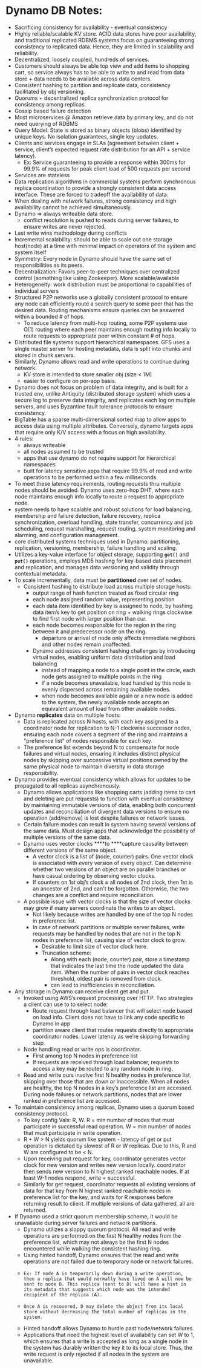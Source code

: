 # Dynamo DB Notes:

- Sacrificing consistency for availability - eventual consistency
- Highly reliable/scalable KV store. ACID data stores have poor availability, and traditional replicated RDBMS systems focus on guaranteeing strong consistency to replicated data. Hence, they are limited in scalability and reliability.
- Decentralized, loosely coupled, hundreds of services.
- Customers should always be able top view and add items to shopping cart, so service always has to be able to write to and read from data store + data needs to be available across data centers.
- Consistent hashing to partition and replicate data, consistency facilitated by obj versioning.
- Quorums + decentralized replica synchronization protocol for consistency among replicas.
- Gossip based failure detection
- Most microservices @ Amazon retrieve data by primary key, and do not need querying of RDBMS
- Query Model: State is stored as binary objects (blobs) identified by unique keys. No isolation guarantees, single key updates.
- Clients and services engage in SLAs (agreement between client + service, client’s expected request rate distribution for an API + service latency).
    - Ex: Service guaranteeing to provide a response within 300ms for 99.9% of requests for peak client load of 500 requests per second
- Services are stateless
- Data replication algorithms in commercial systems perform synchronous replica coordination to provide a strongly consistent data access interface. These are forced to tradeoff the availability of data.
- When dealing with network failures, strong consistency and high availability cannot be achieved simultaneously.
- Dynamo ⇒ always writeable data store.
    - conflict resolution is pushed to reads during server failures, to ensure writes are never rejected.
- Last write wins methodology during conflicts
- Incremental scalability: should be able to scale out one storage host(node) at a time with minimal impact on operators of the system and system itself
- Symmetry: Every node in Dynamo should have the same set of responsibilities as its peers.
- Decentralization: Favors peer-to-peer techniques over centralized control (something like using Zookeeper). More scalable/available
- Heterogeneity: work distribution must be proportional to capabilities of individual servers
- Structured P2P networks use a globally consistent protocol to ensure any node can efficiently route a search query to some peer that has the desired data. Routing mechanisms ensure queries can be answered within a bounded # of hops.
    - To reduce latency from multi-hop routing, some P2P systems use O(1) routing where each peer maintains enough routing info locally to route requests to appropriate peer within constant # of hops.
- Distributed file systems support hierarchical namespaces. GFS uses a single master server for hosting metadata, data is split into chunks and stored in chunk servers.
- Similarly, Dynamo allows read and write operations to continue during network.
    - KV store is intended to store smaller obj (size < 1M)
    - easier to configure on per-app basis.
- Dynamo does not focus on problem of data integrity, and is built for a trusted env, unlike Antiquity (distributed storage system) which uses a secure log to preserve data integrity, and replicates each log on multiple servers, and uses Byzantine fault tolerance protocols to ensure consistency.
- BigTable has a sparse multi-dimensional sorted map to allow apps to access data using multiple attributes. Conversely, dynamo targets apps that require only K/V access with a focus on high availability.
- 4 rules:
    - always writeable
    - all nodes assumed to be trusted
    - apps that use dynamo do not require support for hierarchical namespaces
    - built for latency sensitive apps that require 99.9% of read and write operations to be performed within a few milliseconds.
- To meet these latency requirements, routing requests thru multiple nodes should be avoided. Dynamo uses zero-hop DHT, where each node maintains enough info locally to route a request to appropriate node.
- system needs to have scalable and robust solutions for load balancing, membership and failure detection, failure recovery, replica synchronization, overload handling, state transfer, concurrency and job scheduling, request marshalling, request routing, system monitoring and alarming, and configuration management.
- core distributed systems techniques used in Dynamo: partitioning, replication, versioning, membership, failure handling and scaling.
- Utilizes a key-value interface for object storage, supporting **`get()`** and **`put()`** operations, employs MD5 hashing for key-based data placement and replication, and manages data versioning and validity through contextual metadata.
- To scale incrementally, data must be **partitioned** over set of nodes.
    - Consistent hashing to distribute load across multiple storage hosts:
        - output range of hash function treated as fixed circular ring
        - each node assigned random value, representing position
        - each data item identified by key is assigned to node, by hashing data item’s key to get position on ring + walking rings clockwise to find first node with larger position than cur.
        - each node becomes responsible for the region in the ring between it and predecessor node on the ring.
            - departure or arrival of node only affects immediate neighbors and other nodes remain unaffected.
        - Dynamo addresses consistent hashing challenges by introducing virtual nodes, enabling uniform data distribution and load balancing
            - instead of mapping a node to a single point in the circle, each node gets assigned to multiple points in the ring
            - if a node becomes unavailable, load handled by this node is evenly dispersed across remaining available nodes.
            - when node becomes available again or a new node is added to the system, the newly available node accepts an equivalent amount of load from other available nodes.
- Dynamo **replicates** data on multiple hosts:
    - Data is replicated across N hosts, with each key assigned to a coordinator node for replication to N-1 clockwise successor nodes, ensuring each node covers a segment of the ring and maintains a "preference list" of nodes responsible for each key.
    - The preference list extends beyond N to compensate for node failures and virtual nodes, ensuring it includes distinct physical nodes by skipping over successive virtual positions owned by the same physical node to maintain diversity in data storage responsibility.
- Dynamo provides eventual consistency which allows for updates to be propagated to all replicas asynchronously.
    - Dynamo allows applications like shopping carts (adding items to cart and deleting are put requests) to function with eventual consistency by maintaining immutable versions of data, enabling both concurrent updates and reconciliation of divergent data versions to ensure no operation (add/remove) is lost despite failures or network issues.
    - Certain failure modes can result in system having several versions of the same data. Must design apps that acknowledge the possibility of multiple versions of the same data.
    - Dynamo uses vector clocks ****to ****capture causality between different versions of the same object.
        - A vector clock is a list of (node, counter) pairs. One vector clock is associated with every version of every object. Can determine whether two versions of an object are on parallel branches or have casual ordering by observing vector clocks.
        - If counters on 1st obj’s clock ≤ all nodes of 2nd clock, then 1st is an ancestor of 2nd, and can't be forgotten. Otherwise, the two changes are a conflict and require reconciliation.
    - A possible issue with vector clocks is that the size of vector clocks may grow if many servers coordinate the writes to an object.
        - Not likely because writes are handled by one of the top N nodes in preference list.
        - In case of network partitions or multiple server failures, write requests may be handled by nodes that are not in the top N nodes in preference list, causing size of vector clock to grow.
            - Desirable to limit size of vector clock here.
            - Truncation scheme:
                - Along with each (node, counter) pair, store a timestamp that indicates the last time the node updated the data item. When the number of pairs in vector clock reaches threshold, oldest pair is removed from clock.
                - can lead to inefficiencies in reconciliation.
- Any storage in Dynamo can receive client get and put.
    - Invoked using AWS’s request processing over HTTP. Two strategies a client can use to to select node:
        - Route request through load balancer that will select node based on load info. Client does not have to link any code specific to Dynamo in app
        - partition aware client that routes requests directly to appropriate coordinator nodes. Lower latency as we’re skipping forwarding step.
    - Node handling read or write ops is coordinator.
        - First among top N nodes in preference list
        - If requests are received through load balancer, requests to access a key may be routed to any random node in ring.
    - Read and write ours involve first N healthy nodes in preference list, skipping over those that are down or inaccessible. When all nodes are healthy, the top N nodes in a key’s preference list are accessed. During node failures or network partitions, nodes that are lower ranked in preference list are accessed.
- To maintain consistency among replicas, Dynamo uses a quorum based consistency protocol.
    - To key config Vals: R, W. R = min number of nodes that must participate in successful read operation. W =  min number of nodes that must participate in write operation.
    - R + W > N yields quorum like system - latency of get or put operation is dictated by slowest of R or W replicas. Due to this, R and W are configured to be < N.
    - Upon receiving put request for key, coordinator generates vector clock for new version and writes new version locally. coordinator then sends new version to N highest ranked reachable nodes. If at least W-1 nodes respond, write = successful.
    - Similarly for get request, coordinator requests all existing versions of data for that key from N highest ranked reachable nodes in preference list for the key, and waits for R responses before returning result to client. If multiple versions of data gathered, all are returned.
- If Dynamo used a strict quorum membership scheme, it would be unavailable during server failures and network partitions.
    - Dynamo utilizes a sloppy quorum protocol. All read and write operations are performed on the first N healthy nodes from the preference list, which may not always be the first N nodes encountered while walking the consistent hashing ring.
    - Using hinted handoff, Dynamo ensures that the read and write operations are not failed due to temporary node or network failures.
    -     Ex: If node A is temporarily down during a write operation, then a replica that would normally have lived on A will now be sent to node D. This replica (sent to D) will have a hint in its metadata that suggests which node was the intended recipient of the replica (A).
    -     Once A is recovered, D may delete the object from its local store without decreasing the total number of replicas in the system.
    - Hinted handoff allows Dynamo to hurdle past node/network failures.
    - Applications that need the highest level of availability can set W to 1, which ensures that a write is accepted as long as a single node in the system has durably written the key it to its local store. Thus, the write request is only rejected if all nodes in the system are unavailable.
